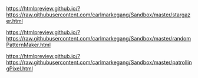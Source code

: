https://htmlpreview.github.io/?https://raw.githubusercontent.com/carlmarkegang/Sandbox/master/stargazer.html

https://htmlpreview.github.io/?https://raw.githubusercontent.com/carlmarkegang/Sandbox/master/randomPatternMaker.html

https://htmlpreview.github.io/?https://raw.githubusercontent.com/carlmarkegang/Sandbox/master/patrollingPixel.html

